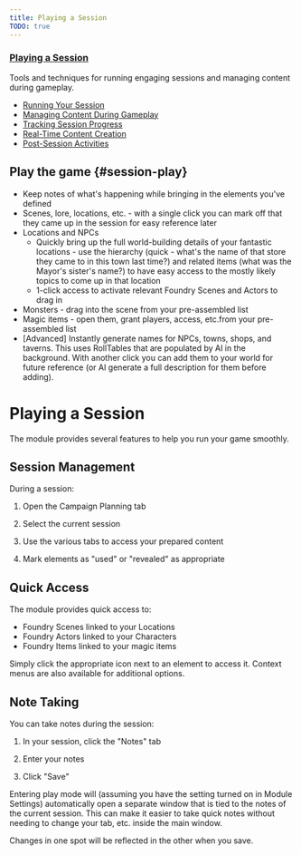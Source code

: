 ```yaml
---
title: Playing a Session
TODO: true
---
```


### [Playing a Session](session-play/)
Tools and techniques for running engaging sessions and managing content during gameplay.

- [Running Your Session](session-play/index.md)
- [Managing Content During Gameplay](session-play/gameplay-management.md)
- [Tracking Session Progress](session-play/progress-tracking.md)
- [Real-Time Content Creation](session-play/realtime-content.md)
- [Post-Session Activities](session-play/post-session.md)


## Play the game {#session-play}
* Keep notes of what's happening while bringing in the elements you've defined
* Scenes, lore, locations, etc. - with a single click you can mark off that they came up in the session for easy reference later
* Locations and NPCs
  - Quickly bring up the full world-building details of your fantastic locations - use the hierarchy (quick - what's the name of that store they came to in this town last time?) and related items (what was the Mayor's sister's name?) to have easy access to the mostly likely topics to come up in that location
  - 1-click access to activate relevant Foundry Scenes and Actors to drag in
* Monsters - drag into the scene from your pre-assembled list
* Magic items - open them, grant players, access, etc.from your pre-assembled list
* [Advanced] Instantly generate names for NPCs, towns, shops, and taverns.  This uses RollTables that are populated by AI in the background. With another click you can add them to your world for future reference (or AI generate a full description for them before adding).

# Playing a Session

The module provides several features to help you run your game smoothly.

## Session Management

During a session:
1. Open the Campaign Planning tab

2. Select the current session

3. Use the various tabs to access your prepared content

4. Mark elements as "used" or "revealed" as appropriate

## Quick Access

The module provides quick access to:
- Foundry Scenes linked to your Locations
- Foundry Actors linked to your Characters
- Foundry Items linked to your magic items

Simply click the appropriate icon next to an element to access it. Context menus are also available for additional options.

## Note Taking

You can take notes during the session:
1. In your session, click the "Notes" tab

2. Enter your notes

3. Click "Save"

Entering play mode will (assuming you have the setting turned on in Module Settings) automatically open a separate window
that is tied to the notes of the current session.  This can make it easier to take quick notes without needing to change your tab, etc.
inside the main window.  

Changes in one spot will be reflected in the other when you save.

